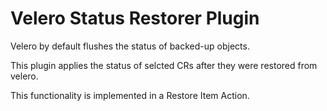 # Velero Status Restorer Plugin

Velero by default flushes the status of backed-up objects.

This plugin applies the status of selcted CRs after they were restored from velero.

This functionality is implemented in a Restore Item Action.
